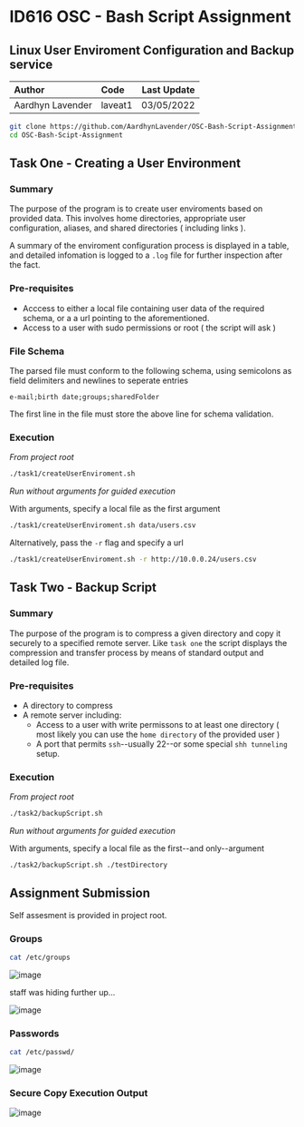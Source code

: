 # ID616 OSC - Bash Script Assignment
## Linux User Enviroment Configuration and Backup service

|Author|Code|Last Update|
|:---|:---|---:|
|Aardhyn Lavender|laveat1|03/05/2022|

```bash
git clone https://github.com/AardhynLavender/OSC-Bash-Script-Assignment/
cd OSC-Bash-Scipt-Assignment
```

## Task One - Creating a User Environment

### Summary

The purpose of the program is to create user enviroments based on provided data. This involves home directories, appropriate user configuration, aliases, and shared directories ( including links ). 

A summary of the enviroment configuration process is displayed in a table, and detailed infomation is logged to a `.log` file for further inspection after the fact.

### Pre-requisites

- Acccess to either a local file containing user data of the required schema, or a a url pointing to the aforementioned.
- Access to a user with sudo permissions or root ( the script will ask )

### File Schema

The parsed file must conform to the following schema, using semicolons as field delimiters and newlines to seperate entries

```plaintext
e-mail;birth date;groups;sharedFolder
```

The first line in the file must store the above line for schema validation.

### Execution

*From project root*

```bash
./task1/createUserEnviroment.sh
```

*Run without arguments for guided execution*

With arguments, specify a local file as the first argument

```bash
./task1/createUserEnviroment.sh data/users.csv
```

Alternatively, pass the `-r` flag and specify a url

```bash
./task1/createUserEnviroment.sh -r http://10.0.0.24/users.csv
```

## Task Two - Backup Script

### Summary

The purpose of the program is to compress a given directory and copy it securely to a specified remote server. Like `task one` the script displays the compression and transfer process by means of standard output and detailed log file.

### Pre-requisites

- A directory to compress
- A remote server including:
  - Access to a user with write permissons to at least one directory ( most likely you can use the `home directory` of the provided user )
  - A port that permits `ssh`--usually 22--or some special `shh tunneling` setup.

### Execution

*From project root*

```bash
./task2/backupScript.sh
```

*Run without arguments for guided execution*

With arguments, specify a local file as the first--and only--argument

```bash
./task2/backupScript.sh ./testDirectory
```

## Assignment Submission

Self assesment is provided in project root.

### Groups

```bash
cat /etc/groups
```

![image](https://user-images.githubusercontent.com/83677410/166403900-3117f4c0-f7a6-4ac4-b503-a7d0d387e6b0.png)

staff was hiding further up...

![image](https://user-images.githubusercontent.com/83677410/166403923-9b9c3d7b-207c-46f2-96f0-e428c47e6f10.png)

### Passwords

```bash
cat /etc/passwd/
```

![image](https://user-images.githubusercontent.com/83677410/166403979-6da93854-2d86-4feb-b8fc-831bc0407083.png)

### Secure Copy Execution Output

![image](https://user-images.githubusercontent.com/83677410/166404517-5a0d9f85-efcc-47dd-92c7-cd15aca402df.png)
